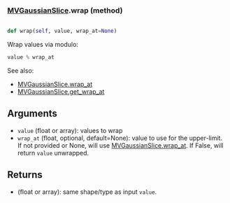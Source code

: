 ### [MVGaussianSlice](MVGaussianSlice.md).wrap (method)


```py

def wrap(self, value, wrap_at=None)

```



Wrap values via modulo:

```py
value % wrap_at
```

See also:

* [MVGaussianSlice.wrap_at](MVGaussianSlice.wrap_at.md)
* [MVGaussianSlice.get_wrap_at](MVGaussianSlice.get_wrap_at.md)

Arguments
------------
* `value` (float or array): values to wrap
* `wrap_at` (float, optional, default=None): value to use for the upper-limit.
    If not provided or None, will use [MVGaussianSlice.wrap_at](MVGaussianSlice.wrap_at.md).  If False,
    will return `value` unwrapped.

Returns
----------
* (float or array): same shape/type as input `value`.

